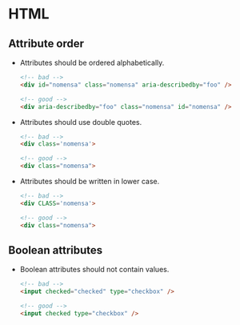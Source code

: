 # HTML

## Attribute order

- Attributes should be ordered alphabetically.

    ```html
    <!-- bad -->
    <div id="nomensa" class="nomensa" aria-describedby="foo" />

    <!-- good -->
    <div aria-describedby="foo" class="nomensa" id="nomensa" />
    ```

- Attributes should use double quotes.

    ```html
    <!-- bad -->
    <div class='nomensa'>

    <!-- good -->
    <div class="nomensa">
    ```

- Attributes should be written in lower case.

    ```html
    <!-- bad -->
    <div CLASS='nomensa'>

    <!-- good -->
    <div class="nomensa">
    ```

## Boolean attributes

- Boolean attributes should not contain values.

    ```html
    <!-- bad -->
    <input checked="checked" type="checkbox" />

    <!-- good -->
    <input checked type="checkbox" />
    ```